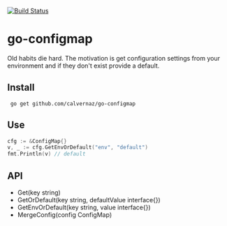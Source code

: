 [![Build Status](https://travis-ci.org/calvernaz/go-configmap.svg?branch=master)](https://travis-ci.org/calvernaz/go-configmap)

# go-configmap

Old habits die hard. The motivation is get configuration settings from your environment and if they don't exist provide a default.

## Install

	 go get github.com/calvernaz/go-configmap

## Use

```go
cfg := &ConfigMap{}
v, _ := cfg.GetEnvOrDefault("env", "default")
fmt.Println(v) // default
```

## API

- Get(key string)
- GetOrDefault(key string, defaultValue interface{})
- GetEnvOrDefault(key string, value interface{})
- MergeConfig(config ConfigMap)
